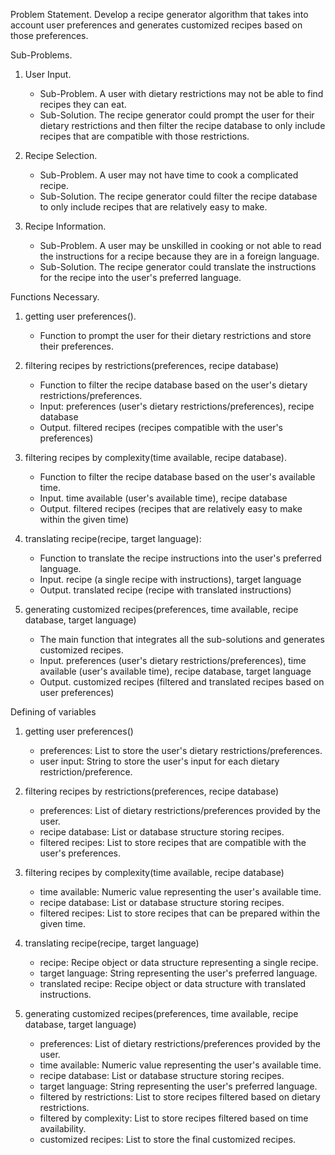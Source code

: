 Problem Statement. Develop a recipe generator algorithm that takes into account user preferences and generates customized recipes based on those preferences.

Sub-Problems.
1. User Input.
   - Sub-Problem. A user with dietary restrictions may not be able to find recipes they can eat.
   - Sub-Solution. The recipe generator could prompt the user for their dietary restrictions and then filter the recipe database to only include recipes that are compatible with those restrictions.

2. Recipe Selection.
   - Sub-Problem. A user may not have time to cook a complicated recipe.
   - Sub-Solution. The recipe generator could filter the recipe database to only include recipes that are relatively easy to make.

3. Recipe Information.
   - Sub-Problem. A user may be unskilled in cooking or not able to read the instructions for a recipe because they are in a foreign 
 language.
   - Sub-Solution. The recipe generator could translate the instructions for the recipe into the user's preferred language.

Functions Necessary.

1. getting user preferences().
   - Function to prompt the user for their dietary restrictions and store their preferences.

2. filtering recipes by restrictions(preferences, recipe database)
   - Function to filter the recipe database based on the user's dietary restrictions/preferences.
   - Input: preferences (user's dietary restrictions/preferences), recipe database
   - Output. filtered recipes (recipes compatible with the user's preferences)

3. filtering recipes by complexity(time available, recipe database).
   - Function to filter the recipe database based on the user's available time.
   - Input. time available (user's available time), recipe database
   - Output. filtered recipes (recipes that are relatively easy to make within the given time)

4. translating recipe(recipe, target language):
   - Function to translate the recipe instructions into the user's preferred language.
   - Input. recipe (a single recipe with instructions), target language
   - Output. translated recipe (recipe with translated instructions)

5. generating customized recipes(preferences, time available, recipe database, target language)
   - The main function that integrates all the sub-solutions and generates customized recipes.
   - Input. preferences (user's dietary restrictions/preferences), time available (user's available time), recipe database, target language
   - Output. customized recipes (filtered and translated recipes based on user preferences)

Defining of variables
1. getting user preferences()
   - preferences: List to store the user's dietary restrictions/preferences.
   - user input: String to store the user's input for each dietary restriction/preference.

2. filtering recipes by restrictions(preferences, recipe database)
   - preferences: List of dietary restrictions/preferences provided by the user.
   - recipe database: List or database structure storing recipes.
   - filtered recipes: List to store recipes that are compatible with the user's preferences.

3. filtering recipes by complexity(time available, recipe database)
   - time available: Numeric value representing the user's available time.
   - recipe database: List or database structure storing recipes.
   - filtered recipes: List to store recipes that can be prepared within the given time.

4. translating recipe(recipe, target language)
   - recipe: Recipe object or data structure representing a single recipe.
   - target language: String representing the user's preferred language.
   - translated recipe: Recipe object or data structure with translated instructions.

5. generating customized recipes(preferences, time available, recipe database, target language)
   - preferences: List of dietary restrictions/preferences provided by the user.
   - time available: Numeric value representing the user's available time.
   - recipe database: List or database structure storing recipes.
   - target language: String representing the user's preferred language.
   - filtered by restrictions: List to store recipes filtered based on dietary restrictions.
   - filtered by complexity: List to store recipes filtered based on time availability.
   - customized recipes: List to store the final customized recipes.


